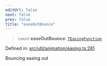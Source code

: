 ```yaml
---
editUrl: false
next: false
prev: false
title: "easeOutBounce"
---
```


> `const` **easeOutBounce**: [`TEasingFunction`](/api/fabric/namespaces/util/type-aliases/teasingfunction/)

Defined in: [src/util/animation/easing.ts:281](https://github.com/fabricjs/fabric.js/blob/8748628df7e9de00ba77413bfc3ad9e9fe9d4f30/src/util/animation/easing.ts#L281)

Bouncing easing out
